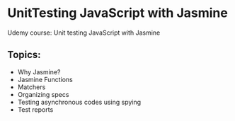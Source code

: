 # UnitTesting JavaScript with Jasmine

Udemy course: Unit testing JavaScript with Jasmine

## Topics:
- Why Jasmine?
- Jasmine Functions 
- Matchers
- Organizing specs
- Testing asynchronous codes using spying
- Test reports
